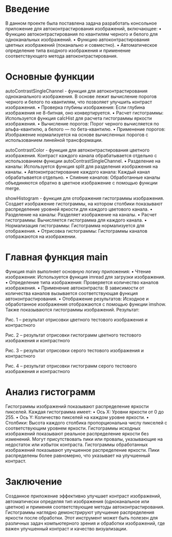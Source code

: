 # Введение
В данном проекте была поставлена задача разработать консольное приложение для автоконтрастирования изображений, включающее:
•	Функцию автоконтрастирования по квантилям черного и белого для одноканальных изображений.
•	Функцию автоконтрастирования цветных изображений (поканально и совместно).
•	Автоматическое определение типа входного изображения и применение соответствующего метода автоконтрастирования.

# Основные функции
autoContrastSingleChannel - функция для автоконтрастирования одноканального изображения. В основе лежит вычисление порогов черного и белого по квантилям, что позволяет улучшить контраст изображения.
•	Проверка глубины изображения: Если глубина изображения не 8-битная, оно конвертируется.
•	Расчет гистограммы: Используется функция calcHist для расчета гистограммы яркости изображения.
•	Вычисление порогов: Порог черного вычисляется по альфа-квантилю, а белого — по бета-квантилю.
•	Применение порогов: Изображение нормализуется на основе вычисленных порогов с использованием линейной трансформации.

autoContrastColor - функция для автоконтрастирования цветного изображения. Контраст каждого канала обрабатывается отдельно с использованием функции autoContrastSingleChannel.
•	Разделение на каналы: Используется функция split для разделения изображения на каналы.
•	Автоконтрастирование каждого канала: Каждый канал обрабатывается отдельно.
•	Слияние каналов: Обработанные каналы объединяются обратно в цветное изображение с помощью функции merge.

showHistogram - функция для отображения гистограммы изображения. Создает изображение гистограммы, на котором столбики показывают распределение уровней яркости для каждого цветового канала.
•	Разделение на каналы: Разделяет изображение на каналы.
•	Расчет гистограммы: Вычисляется гистограмма для каждого канала.
•	Нормализация гистограммы: Гистограмма нормализуется для отображения.
•	Отрисовка гистограммы: Гистограммы каналов отображаются на изображении.

# Главная функция main
Функция main выполняет основную логику приложения:
•	Чтение изображения: Используется функция imread для загрузки изображения.
•	Определение типа изображения: Проверяется количество каналов изображения.
•	Применение автоконтраста: В зависимости от количества каналов вызывается соответствующая функция автоконтрастирования.
•	Отображение результатов: Исходное и обработанное изображения отображаются с помощью функции imshow. Также показываются гистограммы изображений.
Результат:
  
Рис. 1 – результат отрисовки цветного тестового изображения и контрастного
  
Рис. 2 – результат отрисовки гистограмм цветного тестового изображения и контрастного

  
Рис. 3 – результат отрисовки серого тестового изображения и контрастного
   
Рис. 4 – результат отрисовки гистограмм серого тестового изображения и контрастного

# Анализ гистограмм
Гистограммы изображений показывают распределение яркости пикселей. Каждая гистограмма имеет:
•	Ось X: Уровни яркости от 0 до 255.
•	Ось Y: Количество пикселей на каждом уровне яркости.
•	Столбики: Высота каждого столбика пропорциональна числу пикселей с соответствующим уровнем яркости.
Гистограммы исходных изображений показывают реальное распределение яркости без изменений. Могут присутствовать пики или провалы, указывающие на недостаток или избыток контраста.
Гистограммы обработанных изображений показывают улучшенное распределение яркости. Пики распределены более равномерно, что указывает на улучшенный контраст.

# Заключение
Созданное приложение эффективно улучшает контраст изображений, автоматически определяя тип изображения (одноканальное или цветное) и применяя соответствующие методы автоконтрастирования. Гистограммы наглядно демонстрируют улучшение распределения яркости после обработки. Этот инструмент может быть полезен для различных задач компьютерного зрения и обработки изображений, где важен улучшенный контраст и качество визуализации.
